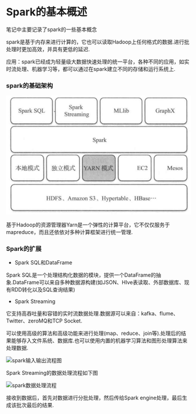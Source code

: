 # Spark的基本概述

笔记中主要记录了spark的一些基本概念<br>

spark是基于内存来进行计算的，它也可以读取Hadoop上任何格式的数据.进行批处理时更加高效，并具有更低的延迟.<br>

应用：spark已经成为轻量级大数据快速处理的统一平台，各种不同的应用，如实时流处理、机器学习等，都可以通过在spark建立不同的存储和运行系统上.<br>

### spark的基础架构

![spark基础架构](../images/spark基础架构.png)

基于Hadoop的资源管理器Yarn是一个弹性的计算平台，它不仅仅服务于mapreduce，而且还依依对多种计算框架进行统一管理.<br>

### Spark的扩展

- Spark SQL和DataFrame

Spark SQL是一个处理结构化数据的模块，提供一个DataFrame的抽象.DataFrame可以来自多种数据源构建(如JSON、HIve表读取、外部数据库、现有RDD转化以及SQL查询结果)

- Spark Streaming

它支持高吞吐量和容错的实时流数据处理.数据源可以来自：kafka、flume、Twitter、zeroMQ和TCP Socket.<br>

可以使用高级的算法和高级功能来进行处理(map、reduce、join等).处理后的结果能够存入文件系统、数据库.也可以使用内置的机器学习算法和图形处理算法来处理数据.<br>

![spark输入输出流程图](/usr/2019/读书笔记/images/spark输入输出流程图.png)

Spark Streaming的数据处理流程如下图

![spark数据处理流程](/usr/2019/读书笔记/images/saprk数据处理流程.png)

接收到数据后，首先对数据进行分批处理，然后传给Spark engine处理，最后生成该批次最后的结果.<br>

